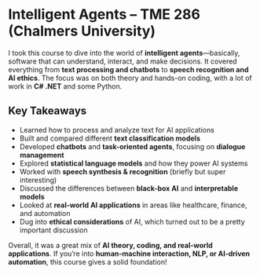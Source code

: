 # **Intelligent Agents – TME 286 (Chalmers University)**  

I took this course to dive into the world of **intelligent agents**—basically, software that can understand, interact, and make decisions. It covered everything from **text processing and chatbots** to **speech recognition and AI ethics**. The focus was on both theory and hands-on coding, with a lot of work in **C# .NET** and some Python.  

## **Key Takeaways**  
- Learned how to process and analyze text for AI applications  
- Built and compared different **text classification models**  
- Developed **chatbots** and **task-oriented agents**, focusing on **dialogue management**  
- Explored **statistical language models** and how they power AI systems  
- Worked with **speech synthesis & recognition** (briefly but super interesting)  
- Discussed the differences between **black-box AI** and **interpretable models**  
- Looked at **real-world AI applications** in areas like healthcare, finance, and automation  
- Dug into **ethical considerations** of AI, which turned out to be a pretty important discussion  

Overall, it was a great mix of **AI theory, coding, and real-world applications**. If you’re into **human-machine interaction, NLP, or AI-driven automation**, this course gives a solid foundation!  

